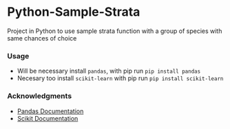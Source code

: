 # Python-Sample-Strata
 Project in Python to use sample strata function with a group of species with same chances of choice
 
 ### Usage
 * Will be necessary install `pandas`, with pip run `pip install pandas`
 * Necesary too install `scikit-learn` with pip run `pip install scikit-learn`

### Acknowledgments
* [Pandas Documentation](https://pandas.pydata.org/)
* [Scikit Documentation](https://scikit-learn.org/stable/)